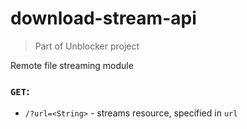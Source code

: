 # download-stream-api
> Part of Unblocker project

Remote file streaming module

### `GET`:
* `/?url=<String>` - streams resource, specified in `url`
